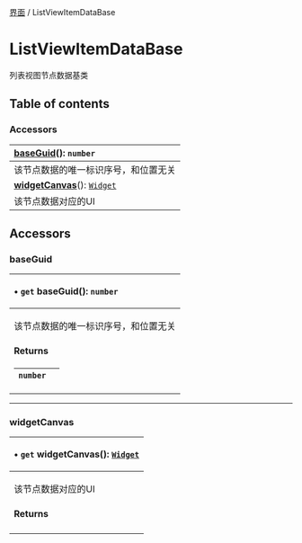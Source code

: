 [界面](../groups/界面.界面.md) / ListViewItemDataBase

# ListViewItemDataBase <Badge type="tip" text="Class" /> <Score text="ListViewItemDataBase" />

列表视图节点数据基类

## Table of contents

### Accessors <Score text="Accessors" /> 
| **[baseGuid](mw.ListViewItemDataBase.md#baseguid)**(): `number` <Badge type="tip" text="client" />  |
| :-----|
| 该节点数据的唯一标识序号，和位置无关|
| **[widgetCanvas](mw.ListViewItemDataBase.md#widgetcanvas)**(): [`Widget`](mw.Widget.md) <Badge type="tip" text="client" />  |
| 该节点数据对应的UI|

## Accessors

### baseGuid <Score text="baseGuid" /> 

<table class="get-set-table">
<thead><tr>
<th style="text-align: left">

• `get` **baseGuid**(): `number` <Badge type="tip" text="client" />

</th>
</tr></thead>
<tbody><tr>
<td style="text-align: left">


该节点数据的唯一标识序号，和位置无关

#### Returns

| `number` |  |
| :------ | :------ |

</td>
</tr></tbody>
</table>

___

### widgetCanvas <Score text="widgetCanvas" /> 

<table class="get-set-table">
<thead><tr>
<th style="text-align: left">

• `get` **widgetCanvas**(): [`Widget`](mw.Widget.md) <Badge type="tip" text="client" />

</th>
</tr></thead>
<tbody><tr>
<td style="text-align: left">


该节点数据对应的UI

#### Returns


</td>
</tr></tbody>
</table>

